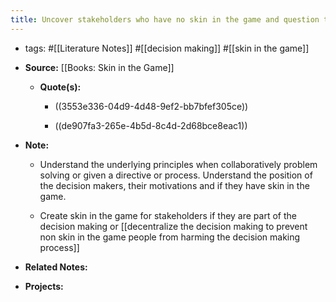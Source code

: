 ```yaml
---
title: Uncover stakeholders who have no skin in the game and question their decision making
---
```


- tags: #[[Literature Notes]] #[[decision making]] #[[skin in the game]]

- **Source:** [[Books: Skin in the Game]]
	 - **Quote(s):** 
		 - ((3553e336-04d9-4d48-9ef2-bb7bfef305ce))

		 - ((de907fa3-265e-4b5d-8c4d-2d68bce8eac1))

- **Note:**
	 - Understand the underlying principles when collaboratively problem solving or given a directive or process. Understand the position of the decision makers, their motivations and if they have skin in the game.

	 - Create skin in the game for stakeholders if they are part of the decision making or [[decentralize the decision making to prevent non skin in the game people from harming the decision making process]]

- **Related Notes:**

- **Projects:**

